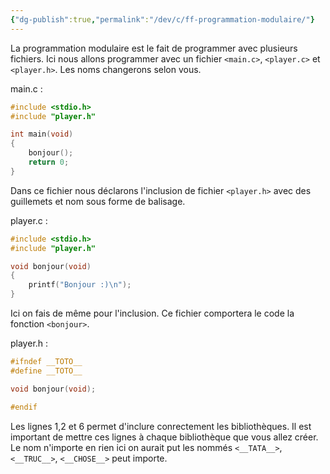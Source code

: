 ```yaml
---
{"dg-publish":true,"permalink":"/dev/c/ff-programmation-modulaire/"}
---
```


La programmation modulaire est le fait de programmer avec plusieurs fichiers.
Ici nous allons programmer avec un fichier `<main.c>`, `<player.c>` et `<player.h>`. 
Les noms changerons selon vous.

main.c :
```C
#include <stdio.h>
#include "player.h"

int main(void)
{
    bonjour();
    return 0;
}
```
Dans ce fichier nous déclarons l'inclusion de fichier `<player.h>` avec des guillemets et nom sous forme de balisage.

player.c :
```C 
#include <stdio.h>
#include "player.h"

void bonjour(void)
{
    printf("Bonjour :)\n");
}
```
Ici on fais de même pour l'inclusion. Ce fichier comportera le code la fonction `<bonjour>`.

player.h :
```C
#ifndef __TOTO__
#define __TOTO__

void bonjour(void);

#endif
```
Les lignes 1,2 et 6 permet d'inclure conrectement les bibliothèques. Il est important de mettre ces lignes à chaque bibliothèque que vous allez créer. Le nom n'importe en rien ici on aurait put les nommés `<__TATA__>`, `<__TRUC__>`, `<__CHOSE__>`  peut importe.